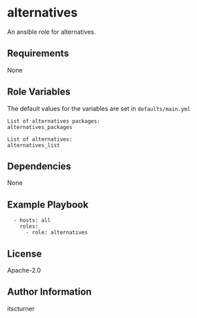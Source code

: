 alternatives
============

An ansible role for alternatives.

Requirements
------------

None

Role Variables
--------------

The default values for the variables are set in `defaults/main.yml`
```
List of alternatives packages:
alternatives_packages

List of alternatives:
alternatives_list
```

Dependencies
------------

None

Example Playbook
----------------
```
  - hosts: all
    roles:
      - role: alternatives
```

License
-------

Apache-2.0

Author Information
------------------

itscturner
